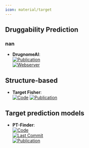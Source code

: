 ```yaml
---
icon: material/target
---
```



## **Druggability Prediction**
### **nan**
- **DrugnomeAI**:   
	[![Publication](https://img.shields.io/badge/Publication-Citations:11-blue?style=for-the-badge&logo=bookstack)](https://doi.org/10.1038/s42003-022-04245-4)  
	[![Webserver](https://img.shields.io/badge/Webserver-online-brightgreen?style=for-the-badge&logo=cachet&logoColor=65FF8F)](http://drugnomeai.public.cgr.astrazeneca.com/)  

## **Structure-based**
- **Target Fisher**:   
	[![Code](https://img.shields.io/badge/Code)](https://gqc.quimica.unlp.edu.ar/targetfisher/)
	[![Publication](https://img.shields.io/badge/Publication-Citations:0-blue?style=for-the-badge&logo=bookstack)](https://doi.org/10.1002/chem.202401838)  

## **Target prediction models**
- **PT-Finder**:   
	[![Code](https://img.shields.io/github/stars/PT-Finder/PT-Finder?style=for-the-badge&logo=github)](https://github.com/PT-Finder/PT-Finder)  
	[![Last Commit](https://img.shields.io/github/last-commit/PT-Finder/PT-Finder?style=for-the-badge&logo=github)](https://github.com/PT-Finder/PT-Finder)  
	[![Publication](https://img.shields.io/badge/Publication-Citations:1-blue?style=for-the-badge&logo=bookstack)](https://doi.org/10.1016/j.compbiomed.2024.108444)  
